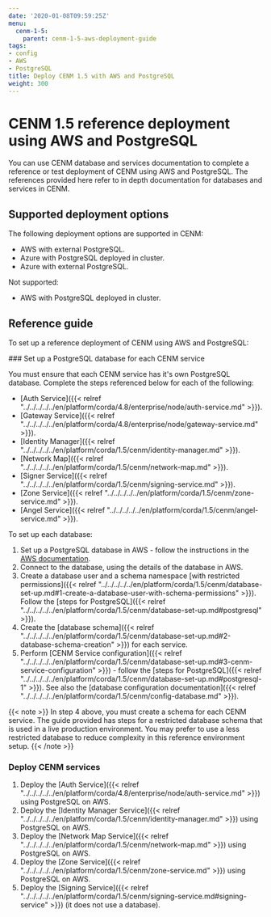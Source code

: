 ```yaml
---
date: '2020-01-08T09:59:25Z'
menu:
  cenm-1-5:
    parent: cenm-1-5-aws-deployment-guide
tags:
- config
- AWS
- PostgreSQL
title: Deploy CENM 1.5 with AWS and PostgreSQL
weight: 300
---
```


# CENM 1.5 reference deployment using AWS and PostgreSQL

You can use CENM database and services documentation to complete a reference or test deployment of CENM using AWS and PostgreSQL. The references provided here refer to in depth documentation for databases and services in CENM.

## Supported deployment options

The following deployment options are supported in CENM:

* AWS with external PostgreSQL.
* Azure with PostgreSQL deployed in cluster.
* Azure with external PostgreSQL.

Not supported:

* AWS with PostgreSQL deployed in cluster.

## Reference guide

To set up a reference deployment of CENM using AWS and PostgreSQL:

### Set up a PostgreSQL database for each CENM service

You must ensure that each CENM service has it's own PostgreSQL database. Complete the steps referenced below for each of the following:

* [Auth Service]({{< relref "../../../../../en/platform/corda/4.8/enterprise/node/auth-service.md" >}}).
* [Gateway Service]({{< relref "../../../../../en/platform/corda/4.8/enterprise/node/gateway-service.md" >}}).
* [Identity Manager]({{< relref "../../../../../en/platform/corda/1.5/cenm/identity-manager.md" >}}).
* [Network Map]({{< relref "../../../../../en/platform/corda/1.5/cenm/network-map.md" >}}).
* [Signer Service]({{< relref "../../../../../en/platform/corda/1.5/cenm/signing-service.md" >}}).
* [Zone Service]({{< relref "../../../../../en/platform/corda/1.5/cenm/zone-service.md" >}}).
* [Angel Service]({{< relref "../../../../../en/platform/corda/1.5/cenm/angel-service.md" >}}).

To set up each database:

1. Set up a PostgreSQL database in AWS - follow the instructions in the [AWS documentation](https://aws.amazon.com/rds/postgresql).
2. Connect to the database, using the details of the database in AWS.
3. Create a database user and a schema namespace [with restricted permissions]({{< relref "../../../../../en/platform/corda/1.5/cenm/database-set-up.md#1-create-a-database-user-with-schema-permissions" >}}). Follow the [steps for PostgreSQL]({{< relref "../../../../../en/platform/corda/1.5/cenm/database-set-up.md#postgresql" >}}).
4. Create the [database schema]({{< relref "../../../../../en/platform/corda/1.5/cenm/database-set-up.md#2-database-schema-creation" >}}) for each service.
5. Perform [CENM Service configuration]({{< relref "../../../../../en/platform/corda/1.5/cenm/database-set-up.md#3-cenm-service-configuration" >}}) - follow the [steps for PostgreSQL]({{< relref "../../../../../en/platform/corda/1.5/cenm/database-set-up.md#postgresql-1" >}}). See also the [database configuration documentation]({{< relref "../../../../../en/platform/corda/1.5/cenm/config-database.md" >}}).

{{< note >}}
In step 4 above, you must create a schema for each CENM service. The guide provided has steps for a restricted database schema that is used in a live production environment. You may prefer to use a less restricted database to reduce complexity in this reference environment setup.
{{< /note >}}

### Deploy CENM services

1. Deploy the [Auth Service]({{< relref "../../../../../en/platform/corda/4.8/enterprise/node/auth-service.md" >}}) using PostgreSQL on AWS.
2. Deploy the [Identity Manager Service]({{< relref "../../../../../en/platform/corda/1.5/cenm/identity-manager.md" >}}) using PostgreSQL on AWS.
3. Deploy the [Network Map Service]({{< relref "../../../../../en/platform/corda/1.5/cenm/network-map.md" >}}) using PostgreSQL on AWS.
4. Deploy the [Zone Service]({{< relref "../../../../../en/platform/corda/1.5/cenm/zone-service.md" >}}) using PostgreSQL on AWS.
5. Deploy the [Signing Service]({{< relref "../../../../../en/platform/corda/1.5/cenm/signing-service.md#signing-service" >}}) (it does not use a database).
